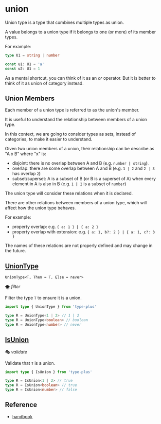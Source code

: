# union

Union type is a type that combines multiple types as union.

A value belongs to a union type if it belongs to one (or more) of its member types.

For example:

```ts
type U1 = string | number

const u1: U1 = 'a'
const u2: U1 = 1
```

As a mental shortcut, you can think of it as an *or* operator.
But it is better to think of it as union of category instead.

## Union Members

Each member of a union type is referred to as the union's member.

It is useful to understand the relationship between members of a union type.

In this context, we are going to consider types as sets,
instead of categories, to make it easier to understand.

Given two union members of a union,
their relationship can be describe as "A x B" where "x" is:

- disjoint: there is no overlap between A and B (e.g. `number | string`).
- overlap: there are some overlap between A and B (e.g. `1 | 2` and `2 | 3` has overlap `2`)
- subset/superset: A is a subset of B (or B is a superset of A) when every element in A is also in B (e.g. `1 | 2` is a subset of `number`)

The union type will consider these relations when it is declared.

There are other relations between members of a union type,
which will affect how the union type behaves.

For example:

- property overlap: e.g. `{ a: 1 } | { a: 2 }`
- property overlap with extension: e.g. `{ a: 1, b?: 2 } | { a: 1, c?: 3 }`

The names of these relations are not properly defined and may change in the future.

## [UnionType](./union.ts#l13)

`UnionType<T, Then = T, Else = never>`

🌪️ *filter*

Filter the type `T` to ensure it is a union.

```ts
import type { UnionType } from 'type-plus'

type R = UnionType<1 | 2> // 1 | 2
type R = UnionType<boolean> // boolean
type R = UnionType<number> // never
```

## [IsUnion](./union.ts#l30)

🎭 *validate*

Validate that `T` is a union.

```ts
import type { IsUnion } from 'type-plus'

type R = IsUnion<1 | 2> // true
type R = IsUnion<boolean> // true
type R = IsUnion<number> // false
```

## Reference

- [handbook]

[handbook]: https://www.typescriptlang.org/docs/handbook/2/everyday-types.html#union-types
